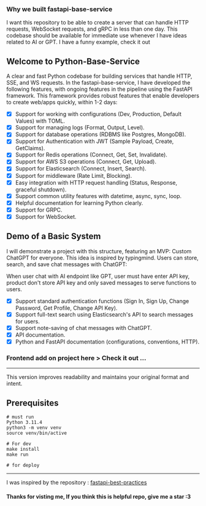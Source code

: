 ### Why we built fastapi-base-service 
I want this repository to be able to create a server that can handle HTTP requests, WebSocket requests, and gRPC in less than one day. This codebase should be available for immediate use whenever I have ideas related to AI or GPT. I have a funny example, check it out



## Welcome to Python-Base-Service
A clear and fast Python codebase for building services that handle HTTP, SSE, and WS requests. In the fastapi-base-service, I have developed the following features, with ongoing features in the pipeline using the FastAPI framework. This framework provides robust features that enable developers to create web/apps quickly, within 1-2 days:

- [x] Support for working with configurations (Dev, Production, Default Values) with TOML. 
- [x] Support for managing logs (Format, Output, Level).
- [x] Support for database operations (RDBMS like Postgres, MongoDB).
- [x] Support for Authentication with JWT (Sample Payload, Create, GetClaims).
- [x] Support for Redis operations (Connect, Get, Set, Invalidate).
- [x] Support for AWS S3 operations (Connect, Get, Upload).
- [x] Support for Elasticsearch (Connect, Insert, Search).
- [x] Support for middleware (Rate Limit, Blocking).
- [x] Easy integration with HTTP request handling (Status, Response, graceful shutdown).
- [x] Support common utility features with datetime, async, sync, loop.
- [x] Helpful documentation for learning Python clearly.
- [x] Support for GRPC.
- [x] Support for WebSocket.

## Demo of a Basic System
I will demonstrate a project with this structure, featuring an MVP: Custom ChatGPT for everyone. This idea is inspired by typingmind. Users can store, search, and save chat messages with ChatGPT:

When user chat with AI endpoint like GPT, user must have enter API key, product don't store API key and only saved messages to serve functions to users.
- [x] Support standard authentication functions (Sign In, Sign Up, Change Password, Get Profile, Change API Key).
- [x] Support full-text search using Elasticsearch's API to search messages for users.
- [x] Support note-saving of chat messages with ChatGPT.
- [x] API documentation.
- [x] Python and FastAPI documentation (configurations, conventions, HTTP).

### Frontend add on project here > Check it out ...

---


This version improves readability and maintains your original format and intent.

## Prerequisites
```
# must run
Python 3.11.4
python3 -m venv venv
source venv/bin/active

# For dev
make install
make run

# for deploy

```

---
I was inspired by the repository : [fastapi-best-practices]("https://github.com/zhanymkanov/fastapi-best-practices")

#### Thanks for visting me, If you think this is helpful repo, give me a star :3